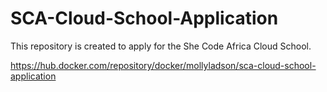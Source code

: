 # SCA-Cloud-School-Application
This repository is created to apply for the She Code Africa Cloud School.



https://hub.docker.com/repository/docker/mollyladson/sca-cloud-school-application
